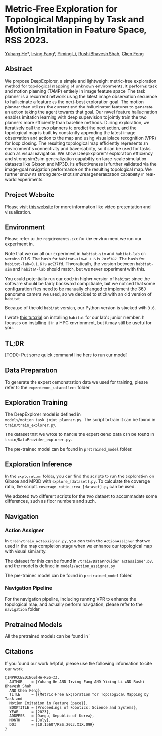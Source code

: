 # Metric-Free Exploration for Topological Mapping by Task and Motion Imitation in Feature Space, RSS 2023.

[Yuhang He](https://yuhanghe01.github.io/)\*, [Irving Fang](https://irvingf7.github.io/)\*, [Yiming Li](https://roboticsyimingli.github.io/), [Rushi Bhavesh Shah](https://rushibs.github.io/), [Chen Feng](https://scholar.google.com/citations?user=YeG8ZM0AAAAJ)

## Abstract

We propose DeepExplorer, a simple and lightweight metric-free exploration method for topological mapping of unknown environments. It performs task and motion planning (TAMP) entirely in image feature space. The task planner is a recurrent network using the latest image observation sequence to hallucinate a feature as the next-best exploration goal. The motion planner then utilizes the current and the hallucinated features to generate an action taking the agent towards that goal. Our novel feature hallucination enables imitation learning with deep supervision to jointly train the two planners more efficiently than baseline methods. During exploration, we iteratively call the two planners to predict the next action, and the topological map is built by constantly appending the latest image observation and action to the map and using visual place recognition (VPR) for loop closing. The resulting topological map efficiently represents an environment's connectivity and traversability, so it can be used for tasks such as visual navigation. We show DeepExplorer's exploration efficiency and strong sim2sim generalization capability on large-scale simulation datasets like Gibson and MP3D. Its effectiveness is further validated via the image-goal navigation performance on the resulting topological map. We further show its strong zero-shot sim2real generalization capability in real-world experiments.


## Project Website
Please visit [this website](https://ai4ce.github.io/DeepExplorer/) for more information like video presentation and visualization.

## Environment
Please refer to the `requirements.txt` for the environment we run our experiment in.

Note that we run all our experiment in `habitat-sim` and `habitat-lab` on version 0.1.6. The hash for `habitat-sim=0.1.6` is `781f787`. The hash for `habitat-lab=0.1.6` is `ac937fd`. Theoratically, the version between `habitat-sim` and `habitat-lab` should match, but we never experiment with this.

You could potentially run our code in higher version of `habitat` since the software should be fairly backward compatiable, but we noticed that some configuration files need to be manually changed to implement the 360 panorama camera we used, so we decided to stick with an old version of `habitat`

Because of the old `habitat` version, our Python version is stucked with `3.6`.

I wrote [this tutorial](https://docs.google.com/document/d/1XujCOLZ3d-76s0n1U7U1S_X2c2eHNGTT4ZTIgBPw8NI/edit?usp=sharing) on installing `habitat` for our lab's junior member. It focuses on installing it in a HPC envrionment, but it may still be useful for you.

## TL;DR
[TODO: Put some quick command line here to run our model]

## Data Preparation
To generate the expert demonstration data we used for training, please refer to the `experdemon_datacollect` folder

## Exploration Training
The DeepExplorer model is defined in `models/motion_task_joint_planner.py`. The script to train it can be found in `train/train_explorer.py`. 

The dataset that we wrote to handle the expert demo data can be found in `train/DataProvider_explorer.py`.

The pre-trained model can be found in `pretrained_model` folder.

## Exploration Inference
In the `exploration` folder, you can find the scripts to run the exploration on Gibson and MP3D with `explore_[dataset].py`. To calculate the coverage ratio, the scripts `coverage_ratio_area_[dataset].py` can be used.

We adopted two different scripts for the two dataset to accommadate some differences, such as floor numbers and such.

## Navigation
### Action Assigner
In `train/train_actassigner.py`, you can train the `ActionAssigner` that we used in the map completion stage when we enhance our topological map with visual similarity. 

The dataset for this can be found in `/train/DataProvider_actassigner.py`, and the model is defined in `models/action_assigner.py`

The pre-trained model can be found in `pretrained_model` folder.

### Navigation Pipeline
For the navigation pipeline, including running VPR to enhance the topological map, and actually perform navigation, please refer to the `navigation` folder

## Pretrained Models
All the pretrained models can be found in `

## Citations
If you found our work helpful, please use the following information to cite our work
```
@INPROCEEDINGS{He-RSS-23, 
  AUTHOR    = {Yuhang He AND Irving Fang AND Yiming Li AND Rushi Bhavesh Shah 
  AND Chen Feng}, 
  TITLE     = {{Metric-Free Exploration for Topological Mapping by Task and 
  Motion Imitation in Feature Space}}, 
  BOOKTITLE = {Proceedings of Robotics: Science and Systems}, 
  YEAR      = {2023}, 
  ADDRESS   = {Daegu, Republic of Korea}, 
  MONTH     = {July}, 
  DOI       = {10.15607/RSS.2023.XIX.099} 
} 
```